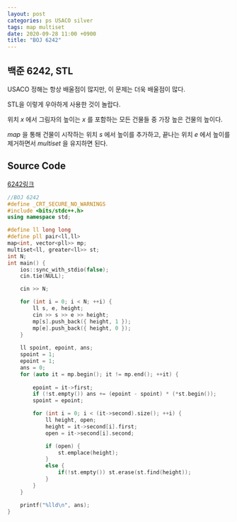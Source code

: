 ```yaml
---
layout: post
categories: ps USACO silver
tags: map multiset
date: 2020-09-28 11:00 +0900
title: "BOJ 6242"
---
```


## 백준 6242, STL

USACO 정해는 항상 배울점이 많지만, 이 문제는 더욱 배울점이 많다.

STL을 이렇게 우아하게 사용한 것이 놀랍다.

위치 $x$ 에서 그림자의 높이는 $x$ 를 포함하는 모든 건물들 중 가장 높은 건물의 높이다.

$map$ 을 통해 건물이 시작하는 위치 $s$ 에서 높이를 추가하고, 끝나는 위치 $e$ 에서 높이를 제거하면서 $multiset$ 을 유지하면 된다.


## Source Code

[6242링크](https://www.acmicpc.net/problem/6242) 

```cpp
//BOJ 6242
#define _CRT_SECURE_NO_WARNINGS
#include <bits/stdc++.h>
using namespace std;

#define ll long long
#define pll pair<ll,ll>
map<int, vector<pll>> mp;
multiset<ll, greater<ll>> st;
int N;
int main() {
	ios::sync_with_stdio(false);
	cin.tie(NULL);

	cin >> N;

	for (int i = 0; i < N; ++i) {
		ll s, e, height;
		cin >> s >> e >> height;
		mp[s].push_back({ height, 1 });
		mp[e].push_back({ height, 0 });
	}
	
	ll spoint, epoint, ans;
	spoint = 1;
	epoint = 1;
	ans = 0;
	for (auto it = mp.begin(); it != mp.end(); ++it) {
		
		epoint = it->first;
		if (!st.empty()) ans += (epoint - spoint) * (*st.begin());
		spoint = epoint;

		for (int i = 0; i < (it->second).size(); ++i) {
			ll height, open;
			height = it->second[i].first;
			open = it->second[i].second;

			if (open) {
				st.emplace(height);
			}
			else {
				if(!st.empty()) st.erase(st.find(height));
			}
		}
	}

	printf("%lld\n", ans);
}

```